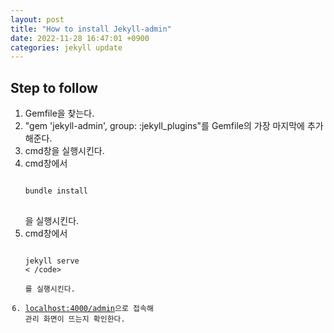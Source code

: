 ```yaml
---
layout: post
title: "How to install Jekyll-admin"
date: 2022-11-28 16:47:01 +0900
categories: jekyll update
---
```


## Step to follow

1. Gemfile을 찾는다.
2. "gem 'jekyll-admin', group: :jekyll_plugins"를 Gemfile의 가장 마지막에 추가해준다.
3. cmd창을 실행시킨다.
4. cmd창에서
   <pre>
   <code>
   bundle install
   </code>
   </pre>을 실행시킨다.
5. cmd창에서
   <pre>
   <code>
   jekyll serve
   < /code>
   </pre>를 실행시킨다.
6. <localhost:4000/admin>으로 접속해 관리 화면이 뜨는지 확인한다.
